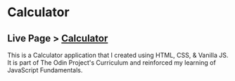 # Calculator
## Live Page > [Calculator](https://charliebarger.github.io/Calculator/)

This is a Calculator application that I created using HTML, CSS, & Vanilla JS. It is part of The Odin Project's Curriculum and reinforced my learning of JavaScript Fundamentals. 

